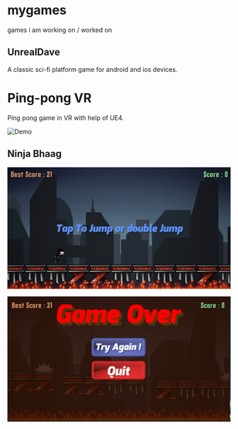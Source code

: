 # mygames
games i am working on / worked on

## UnrealDave
A classic sci-fi platform game for android and ios devices. 


# Ping-pong VR
 Ping pong game in VR with help of UE4.
 
 ![Demo](https://github.com/hackertron/mygames/blob/master/ping-pong_VR.gif)

## Ninja Bhaag
![Demo](https://github.com/hackertron/mygames/blob/master/6.PNG)

![Dead](https://github.com/hackertron/mygames/blob/master/5.PNG)


